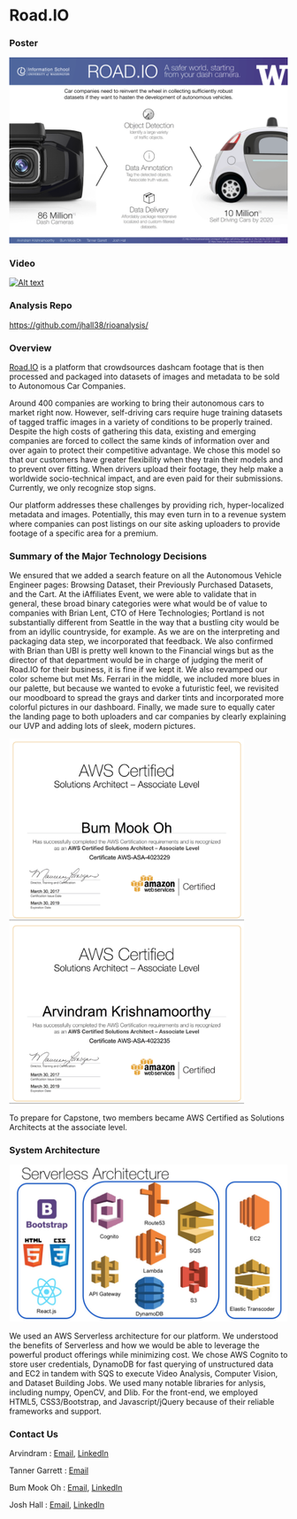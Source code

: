 # Road.IO

### Poster
![alt text][poster]

### Video
[![Alt text](http://img.youtube.com/vi/NaoVEvO2dng/0.jpg)](https://youtu.be/c97qgZoeHdA)

### Analysis Repo
https://github.com/jhall38/rioanalysis/

### Overview
<a href="http://students.washington.edu/bmo5/road-io/production/pages/index.php">Road.IO</a> is a platform that crowdsources dashcam footage that is then processed and packaged into datasets of images and metadata to be sold to Autonomous Car Companies.
    
Around 400 companies are working to bring their autonomous cars to market right now. However, self-driving cars require huge training datasets of tagged traffic images in a variety of conditions to be properly trained. Despite the high costs of gathering this data, existing and emerging companies are forced to collect the same kinds of information over and over again to protect their competitive advantage. We chose this model  so that our customers have greater flexibility when they train their models and to prevent over fitting. When drivers upload their footage, they help make a worldwide socio-technical impact, and are even paid for their submissions. Currently, we only recognize stop signs.

Our platform addresses these challenges by providing rich, hyper-localized metadata and images. Potentially, this may even turn in to a revenue system where companies can post listings on our site asking uploaders to provide footage of a specific area for a premium.


### Summary of the Major Technology Decisions
We ensured that we added a search feature on all the Autonomous Vehicle Engineer pages: Browsing Dataset, their Previously Purchased Datasets, and the Cart. At the iAffiliates Event, we were able to validate that in general, these broad binary categories were what would be of value to companies with Brian Lent, CTO of Here Technologies; Portland is not substantially different from Seattle in the way that a bustling city would be from an idyllic countryside, for example. As we are on the interpreting and packaging data step, we incorporated that feedback. We also confirmed with Brian than UBI is pretty well known to the Financial wings but as the director of that department would be in charge of judging the merit of Road.IO for their business, it is fine if we kept it. We also revamped our color scheme but met Ms. Ferrari in the middle, we included more blues in our palette, but because we wanted to evoke a futuristic feel, we revisited our moodboard to spread the grays and darker tints and incorporated more colorful pictures in our dashboard. Finally, we made sure to equally cater the landing page to both uploaders and car companies by clearly explaining our UVP and adding lots of sleek, modern pictures.

<img src="src/aws_chris.png" width="425"/> <img src="src/aws_arvind.png" width="425"/> 

To prepare for Capstone, two members became AWS Certified as Solutions Architects at the associate level. 


### System Architecture
<img src="src/serverless.jpg" width="700"/> 

We used an AWS Serverless architecture for our platform. We understood the benefits of Serverless and how we would be able to leverage the powerful product offerings while minimizing cost. We chose AWS Cognito to store user credentials, DynamoDB for fast querying of unstructured data and EC2 in tandem with SQS to execute Video Analysis, Computer Vision, and Dataset Building Jobs. We used many notable libraries for anlysis, including numpy, OpenCV, and Dlib. For the front-end, we employed HTML5, CSS3/Bootstrap, and Javascript/jQuery because of their reliable frameworks and support.


### Contact Us
Arvindram : [Email](mailto:karvi90@gmail.com), [LinkedIn](https://www.linkedin.com/in/arvindramkrishnamoorthy)

Tanner Garrett : [Email](mailto:tanner@garrett.org)

Bum Mook Oh : [Email](mailto:bmo5@uw.edu), [LinkedIn](https://www.linkedin.com/in/bummookoh/)

Josh Hall : [Email](mailto:jhall38@uw.edu), [LinkedIn](https://www.linkedin.com/in/jhall38/)



[poster]: src/roadio_capstone_poster.png "Road.IO Poster"
[aws_arvind]: src/aws_arvind.png "Arvind AWS Certificate"
[aws_chris]: src/aws_chris.png "Chris AWS Certificate"
[serverless]: src/serverless.jpg "Serverless"
